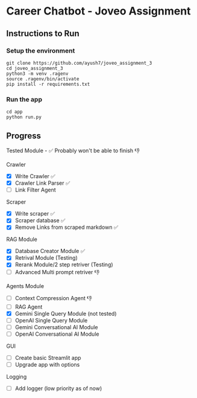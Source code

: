 # Career Chatbot - Joveo Assignment 

## Instructions to Run 

### Setup the environment

```
git clone https://github.com/ayush7/joveo_assignment_3
cd joveo_assignment_3
python3 -m venv .ragenv
source .ragenv/bin/activate
pip install -r requirements.txt
```

### Run the app
```
cd app
python run.py
``` 

## Progress <br>

Tested Module - :white_check_mark:
Probably won't be able to finish :thumbsdown: 

Crawler
- [x] Write Crawler :white_check_mark:
- [x] Crawler Link Parser :white_check_mark:
- [ ] Link Filter Agent

Scraper
- [x] Write scraper :white_check_mark:
- [x] Scraper database :white_check_mark:
- [x] Remove Links from scraped markdown :white_check_mark:

RAG Module
- [x] Database Creator Module :white_check_mark:
- [x] Retrival Module (Testing)
- [x] Rerank Module/2 step retriver (Testing)
- [ ] Advanced Multi prompt retriver :thumbsdown:

Agents Module
- [ ] Context Compression Agent :thumbsdown:
- [ ] RAG Agent
- [x] Gemini Single Query Module (not tested)
- [ ] OpenAI Single Query Module 
- [ ] Gemini Conversational AI Module
- [ ] OpenAI Conversational AI Module 

GUI
- [ ] Create basic Streamlit app
- [ ] Upgrade app with options

Logging 
- [ ] Add logger (low priority as of now)
